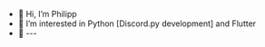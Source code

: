 - 👋 Hi, I’m Philipp 
- 👀 I’m interested in Python [Discord.py development] and Flutter
- 🌱 ---
<!---
PhilXi/PhilXi is a ✨ special ✨ repository because its `README.md` (this file) appears on your GitHub profile.
You can click the Preview link to take a look at your changes.
--->
